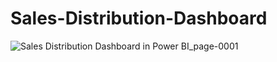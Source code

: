 # Sales-Distribution-Dashboard
![Sales Distribution Dashboard in Power BI_page-0001](https://user-images.githubusercontent.com/92288138/194064399-0c665881-11b0-45bf-a9fd-c7a7bdb567a1.jpg)
